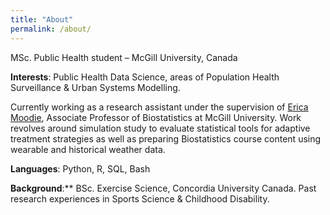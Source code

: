 ```yaml
---
title: "About"
permalink: /about/
---
```


MSc. Public Health student – McGill University, Canada

**Interests**: Public Health Data Science, areas of Population Health Surveillance & Urban Systems Modelling.

Currently working as a research assistant under the supervision of [Erica Moodie](http://www.ericamoodie.com), Associate Professor of Biostatistics at McGill University. Work revolves around simulation study to evaluate statistical tools for adaptive treatment strategies as well as preparing Biostatistics course content using wearable and historical weather data.

**Languages**: Python, R, SQL, Bash

**Background**:** BSc. Exercise Science, Concordia University Canada. Past research experiences in Sports Science & Childhood Disability.
